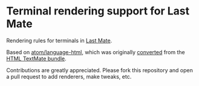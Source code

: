 # Terminal rendering support for Last Mate

Rendering rules for terminals in [Last Mate](https://github.com/jonruttan/last-mate).

Based on [atom/language-html](https://github.com/atom/language-html), which was originally [converted](http://atom.io/docs/latest/converting-a-text-mate-bundle)
from the [HTML TextMate bundle](https://github.com/textmate/html.tmbundle).

Contributions are greatly appreciated. Please fork this repository and open a
pull request to add renderers, make tweaks, etc.
